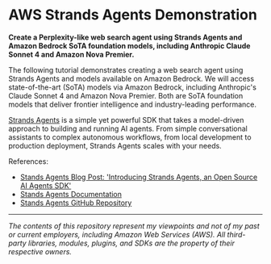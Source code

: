 # AWS Strands Agents Demonstration

__Create a Perplexity-like web search agent using Strands Agents and Amazon Bedrock SoTA foundation models, including Anthropic Claude Sonnet 4 and Amazon Nova Premier.__

The following tutorial demonstrates creating a web search agent using Strands Agents and models available on Amazon Bedrock. We will access state-of-the-art (SoTA) models via Amazon Bedrock, including Anthropic's Claude Sonnet 4 and Amazon Nova Premier. Both are SoTA foundation models that  deliver frontier intelligence and industry-leading performance.

[Strands Agents](https://github.com/strands-agents/sdk-python) is a simple yet powerful SDK that takes a model-driven approach to building and running AI agents. From simple conversational assistants to complex autonomous workflows, from local development to production deployment, Strands Agents scales with your needs.

References:
- [Stands Agents Blog Post: 'Introducing Strands Agents, an Open Source AI Agents SDK'](https://aws.amazon.com/blogs/opensource/introducing-strands-agents-an-open-source-ai-agents-sdk/)
- [Stands Agents Documentation](https://strandsagents.com/0.1.x/)
- [Stands Agents GitHub Repository](https://github.com/strands-agents/sdk-python)
---

_The contents of this repository represent my viewpoints and not of my past or current employers, including Amazon Web Services (AWS). All third-party libraries, modules, plugins, and SDKs are the property of their respective owners._
